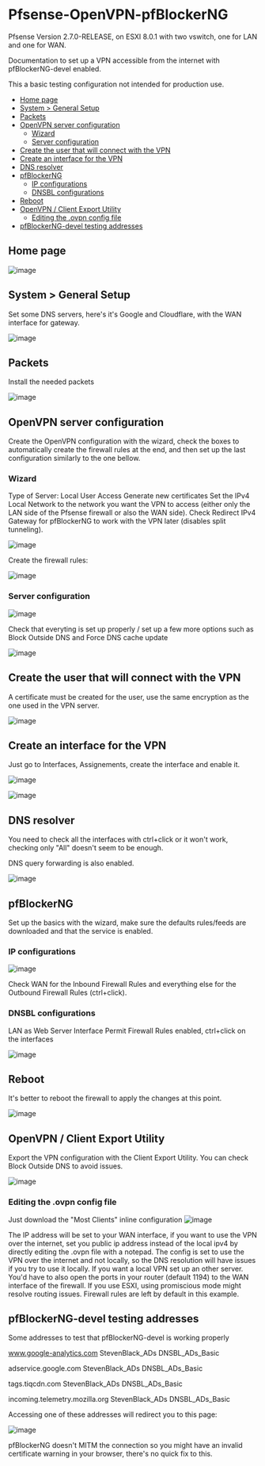 # Pfsense-OpenVPN-pfBlockerNG
Pfsense Version 2.7.0-RELEASE, on ESXI 8.0.1 with two vswitch, one for LAN and one for WAN.

Documentation to set up a VPN accessible from the internet with pfBlockerNG-devel enabled.

This a basic testing configuration not intended for production use.

- [Home page](#Home-page)
- [System > General Setup](#System--General-Setup)
- [Packets](#Packets)
- [OpenVPN server configuration](#OpenVPN-server-configuration)
  - [Wizard](#Wizard)
  - [Server configuration](#Server-configuration)
- [Create the user that will connect with the VPN](#Create-the-user-that-will-connect-with-the-VPN)
- [Create an interface for the VPN](#Create-an-interface-for-the-VPN)
- [DNS resolver](#DNS-resolver)
- [pfBlockerNG](#pfBlockerNG)
  - [IP configurations](#IP-configurations)
  - [DNSBL configurations](#DNSBL-configurations)
- [Reboot](#Reboot)
- [OpenVPN / Client Export Utility](#OpenVPN--Client-Export-Utility)
  - [Editing the .ovpn config file](#Editing-the-.ovpn-config-file)
- [pfBlockerNG-devel testing addresses](#pfBlockerNG-devel-testing-addresses)

## Home page

![image](https://github.com/EMRD95/Pfsense-OpenVPN-pfBlockerNG/assets/114953576/4e1de2fd-05a8-45a7-8d8b-4fc0a61e1936)


## System > General Setup

Set some DNS servers, here's it's Google and Cloudflare, with the WAN interface for gateway.

![image](https://github.com/EMRD95/Pfsense-OpenVPN-pfBlockerNG/assets/114953576/78254d65-5461-4595-868c-22e805595680)


## Packets

Install the needed packets

![image](https://github.com/EMRD95/Pfsense-OpenVPN-pfBlockerNG/assets/114953576/2439828c-c1af-46bd-96b7-337890e1c210)

## OpenVPN server configuration

Create the OpenVPN configuration with the wizard, check the boxes to automatically create the firewall rules at the end, and then set up the last configuration similarly to the one bellow.

### Wizard
Type of Server: Local User Access
Generate new certificates
Set the IPv4 Local Network to the network you want the VPN to access (either only the LAN side of the Pfsense firewall or also the WAN side).
Check Redirect IPv4 Gateway for pfBlockerNG to work with the VPN later (disables split tunneling).

![image](https://github.com/EMRD95/Pfsense-OpenVPN-pfBlockerNG/assets/114953576/f16ddccd-3500-4e10-8cc8-b05c86d13e7f)

Create the firewall rules:

![image](https://github.com/EMRD95/Pfsense-OpenVPN-pfBlockerNG/assets/114953576/011e5d2b-43ae-4770-a4a9-cdf4e27ecbcb)

### Server configuration

![image](https://github.com/EMRD95/Pfsense-OpenVPN-pfBlockerNG/assets/114953576/9b25f88e-055b-4528-b010-112e7e9e32ed)

Check that everyting is set up properly / set up a few more options such as Block Outside DNS and Force DNS cache update

![image](https://github.com/EMRD95/Pfsense-OpenVPN-pfBlockerNG/assets/114953576/2543296f-e731-4768-809b-d50a9af35ba1)

## Create the user that will connect with the VPN

A certificate must be created for the user, use the same encryption as the one used in the VPN server.

![image](https://github.com/EMRD95/Pfsense-OpenVPN-pfBlockerNG/assets/114953576/27c96228-0075-491d-b80d-acafe894b58f)

## Create an interface for the VPN

Just go to Interfaces, Assignements, create the interface and enable it.

![image](https://github.com/EMRD95/Pfsense-OpenVPN-pfBlockerNG/assets/114953576/b91c33eb-7704-44b6-848a-e7a754f61d33)

![image](https://github.com/EMRD95/Pfsense-OpenVPN-pfBlockerNG/assets/114953576/1ec6dcbf-f783-4cfe-bdfe-d5a9fd69a588)

## DNS resolver

You need to check all the interfaces with ctrl+click or it won't work, checking only "All" doesn't seem to be enough.

DNS query forwarding is also enabled.

![image](https://github.com/EMRD95/Pfsense-OpenVPN-pfBlockerNG/assets/114953576/86487083-95b6-449f-b740-3c256bce71f9)

## pfBlockerNG

Set up the basics with the wizard, make sure the defaults rules/feeds are downloaded and that the service is enabled.

### IP configurations

![image](https://github.com/EMRD95/Pfsense-OpenVPN-pfBlockerNG/assets/114953576/1b65b04f-40e5-46d9-adab-a7127b5a09b2)

Check WAN for the Inbound Firewall Rules and everything else for the Outbound Firewall Rules (ctrl+click).

### DNSBL configurations

LAN as Web Server Interface
Permit Firewall Rules enabled, ctrl+click on the interfaces

![image](https://github.com/EMRD95/Pfsense-OpenVPN-pfBlockerNG/assets/114953576/a52ce528-7529-4809-94dd-56ba400f2547)

## Reboot

It's better to reboot the firewall to apply the changes at this point.

![image](https://github.com/EMRD95/Pfsense-OpenVPN-pfBlockerNG/assets/114953576/584d9483-1b11-4101-9ce6-91a38c1b5ab2)


## OpenVPN / Client Export Utility

Export the VPN configuration with the Client Export Utility.
You can check Block Outside DNS to avoid issues.

![image](https://github.com/EMRD95/Pfsense-OpenVPN-pfBlockerNG/assets/114953576/3b4f96bf-5ed4-4912-9752-3aa5564a362f)

### Editing the .ovpn config file

Just download the "Most Clients" inline configuration
![image](https://github.com/EMRD95/Pfsense-OpenVPN-pfBlockerNG/assets/114953576/5cf79f6d-ad67-4586-9ce7-b315c64920e6)

The IP address will be set to your WAN interface, if you want to use the VPN over the internet, set you public ip address instead of the local ipv4 by directly editing the .ovpn file with a notepad.
The config is set to use the VPN over the internet and not locally, so the DNS resolution will have issues if you try to use it locally. If you want a local VPN set up an other server.
You'd have to also open the ports in your router (default 1194) to the WAN interface of the firewall.
If you use ESXI, using promiscious mode might resolve routing issues.
Firewall rules are left by default in this example.

## pfBlockerNG-devel testing addresses

Some addresses to test that pfBlockerNG-devel is working properly

www.google-analytics.com	StevenBlack_ADs
DNSBL_ADs_Basic

adservice.google.com	StevenBlack_ADs
DNSBL_ADs_Basic

tags.tiqcdn.com	StevenBlack_ADs
DNSBL_ADs_Basic

incoming.telemetry.mozilla.org	StevenBlack_ADs
DNSBL_ADs_Basic

Accessing one of these addresses will redirect you to this page:

![image](https://github.com/EMRD95/Pfsense-OpenVPN-pfBlockerNG/assets/114953576/de62e918-f47b-4ffd-99c4-41b3fd52811a)

pfBlockerNG doesn't MITM the connection so you might have an invalid certificate warning in your browser, there's no quick fix to this.
